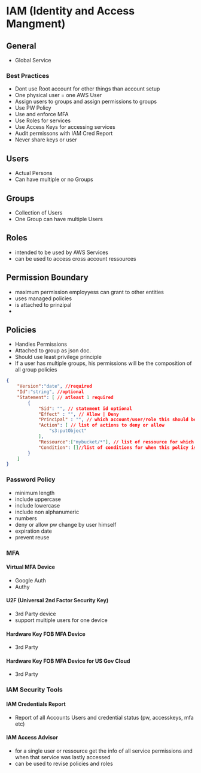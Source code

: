 # IAM (Identity and Access Mangment)

## General 
- Global Service
### Best Practices
- Dont use Root account for other things than account setup
- One physical user = one AWS User
- Assign users to groups and assign permissions to groups
- Use PW Policy
- Use and enforce MFA
- Use Roles for services
- Use Access Keys for accessing services 
- Audit permissons with IAM Cred Report 
- Never share keys or user

## Users
- Actual Persons
- Can have multiple or no Groups
## Groups
- Collection of Users
- One Group can have multiple Users
## Roles
- intended to be used by AWS Services
- can be used to access cross account ressources
## Permission Boundary
- maximum permission employyess can grant to other entities
- uses managed policies
- is attached to prinzipal
- 

## Policies
- Handles Permissions
- Attached to group as json doc.
- Should use least privilege principle
- If a user has multiple groups, his permissions will be the composition of all group policies
```json
{
    "Version":"date", //required
    "Id":"string", //optional
    "Statement": [ // atleast 1 required
        {
            "Sid": "", // statement id optional
            "Effect" : "", // Allow | Deny
            "Principal" : "", // which account/user/role this should be applied to (only if used to attach to a ressource)
            "Action": [ // list of actions to deny or allow 
                "s3:putObject"
            ],
            "Ressource":["mybucket/*"], // list of ressource for which the actions are applied to
            "Condition": []//list of conditions for when this policy is applied, optional
        }
    ]
}
```

###  Password Policy
- minimum length
- include uppercase
- include lowercase
- include non alphanumeric
- numbers
- deny or allow pw change by user himself
- expiration date
- prevent reuse

### MFA

#### Virtual MFA Device
- Google Auth
- Authy

#### U2F (Universal 2nd Factor Security Key)
- 3rd Party device
- support multiple users for one device

#### Hardware Key FOB MFA Device
- 3rd Party

#### Hardware Key FOB MFA Device for US Gov Cloud
- 3rd Party

### IAM Security Tools

#### IAM Credentials Report
- Report of all  Accounts Users and credential status (pw, accesskeys, mfa etc)

#### IAM Access Advisor
- for a single user or ressource get the info of all service permissions and when that service was lastly accessed
- can be used to revise policies and roles

